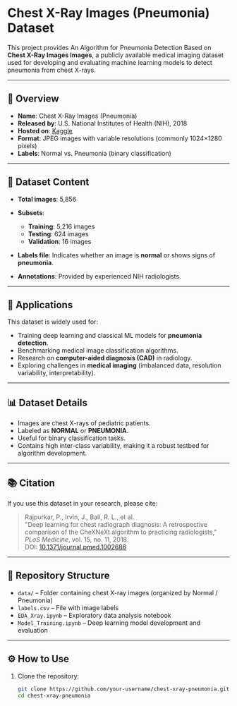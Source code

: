 # Chest X-Ray Images (Pneumonia) Dataset  

This project provides An Algorithm for Pneumonia Detection Based on **Chest X-Ray Images Images**, a publicly available medical imaging dataset used for developing and evaluating machine learning models to detect pneumonia from chest X-rays.  

---

## 📌 Overview  

- **Name**: Chest X-Ray Images (Pneumonia)  
- **Released by**: U.S. National Institutes of Health (NIH), 2018  
- **Hosted on**: [Kaggle](https://www.kaggle.com/paultimothymooney/chest-xray-pneumonia)  
- **Format**: JPEG images with variable resolutions (commonly 1024×1280 pixels)  
- **Labels**: Normal vs. Pneumonia (binary classification)  

---

## 📂 Dataset Content  

- **Total images**: 5,856  
- **Subsets**:  
  - **Training**: 5,216 images  
  - **Testing**: 624 images  
  - **Validation**: 16 images  

- **Labels file**: Indicates whether an image is **normal** or shows signs of **pneumonia**.  
- **Annotations**: Provided by experienced NIH radiologists.  

---

## 🧭 Applications  

This dataset is widely used for:  

- Training deep learning and classical ML models for **pneumonia detection**.  
- Benchmarking medical image classification algorithms.  
- Research on **computer-aided diagnosis (CAD)** in radiology.  
- Exploring challenges in **medical imaging** (imbalanced data, resolution variability, interpretability).  

---

## 📊 Dataset Details  

- Images are chest X-rays of pediatric patients.  
- Labeled as **NORMAL** or **PNEUMONIA**.  
- Useful for binary classification tasks.  
- Contains high inter-class variability, making it a robust testbed for algorithm development.  

---

## 📚 Citation  

If you use this dataset in your research, please cite:  

> Rajpurkar, P., Irvin, J., Ball, R. L., et al.  
> "Deep learning for chest radiograph diagnosis: A retrospective comparison of the CheXNeXt algorithm to practicing radiologists,"  
> *PLoS Medicine*, vol. 15, no. 11, 2018.  
> DOI: [10.1371/journal.pmed.1002686](https://doi.org/10.1371/journal.pmed.1002686)  

---

## 📂 Repository Structure  

- `data/` – Folder containing chest X-ray images (organized by Normal / Pneumonia)  
- `labels.csv` – File with image labels  
- `EDA_Xray.ipynb` – Exploratory data analysis notebook  
- `Model_Training.ipynb` – Deep learning model development and evaluation  

---

## ⚙️ How to Use  

1. Clone the repository:  
   ```bash
   git clone https://github.com/your-username/chest-xray-pneumonia.git
   cd chest-xray-pneumonia
